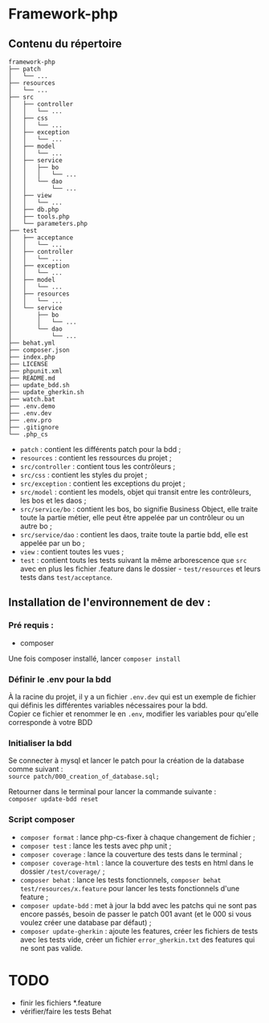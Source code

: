 # Framework-php

## Contenu du répertoire

```
framework-php
├── patch
│   └── ...
├── resources
│   └── ...
├── src
│   ├── controller
│   │   └── ...
│   ├── css
│   │   └── ...
│   ├── exception
│   │   └── ...
│   ├── model
│   │   └── ...
│   ├── service
│   │   ├── bo
│   │   │   └── ...
│   │   └── dao
│   │       └── ...
│   ├── view
│   │   └── ...
│   ├── db.php
│   ├── tools.php
│   └── parameters.php
├── test
│   ├── acceptance
│   │   └── ...
│   ├── controller
│   │   └── ...
│   ├── exception
│   │   └── ...
│   ├── model
│   │   └── ...
│   ├── resources
│   │   └── ...
│   └── service
│       ├── bo
│       │   └── ...
│       └── dao
│           └── ...
├── behat.yml
├── composer.json
├── index.php
├── LICENSE
├── phpunit.xml
├── README.md
├── update_bdd.sh
├── update_gherkin.sh
├── watch.bat
├── .env.demo
├── .env.dev
├── .env.pro
├── .gitignore
└── .php_cs
```

- `patch` : contient les différents patch pour la bdd ;
- `resources` : contient les ressources du projet ;
- `src/controller` : contient tous les contrôleurs ;
- `src/css` : contient les styles du projet ;
- `src/exception` : contient les exceptions du projet ;
- `src/model` : contient les models, objet qui transit entre les contrôleurs, les bos et les daos ;
- `src/service/bo` : contient les bos, bo signifie Business Object, elle traite toute la partie métier, elle peut être appelée par un contrôleur ou un autre bo ;
- `src/service/dao` : contient les daos, traite toute la partie bdd, elle est appelée par un bo ;
- `view` : contient toutes les vues ;
- `test` : contient touts les tests suivant la même arborescence que `src` avec en plus les fichier .feature dans le dossier - `test/resources` et leurs tests dans `test/acceptance`.

## Installation de l'environnement de dev :

### Pré requis :

- composer

Une fois composer installé, lancer `composer install`

### Définir le .env pour la bdd

À la racine du projet, il y a un fichier `.env.dev` qui est un exemple de fichier qui définis les différentes variables nécessaires pour la bdd. \
Copier ce fichier et renommer le en `.env`, modifier les variables pour qu'elle corresponde à votre BDD

### Initialiser la bdd

Se connecter à mysql et lancer le patch pour la création de la database comme suivant :\
`source patch/000_creation_of_database.sql;`

Retourner dans le terminal pour lancer la commande suivante :\
`composer update-bdd reset`

### Script composer

- `composer format` : lance php-cs-fixer à chaque changement de fichier ;
- `composer test` : lance les tests avec php unit ;
- `composer coverage` : lance la couverture des tests dans le terminal ;
- `composer coverage-html` : lance la couverture des tests en html dans le dossier `/test/coverage/` ;
- `composer behat` : lance les tests fonctionnels, `composer behat test/resources/x.feature` pour lancer les tests fonctionnels d'une feature ;
- `composer update-bdd` : met à jour la bdd avec les patchs qui ne sont pas encore passés, besoin de passer le patch 001 avant (et le 000 si vous voulez créer une database par défaut) ;
- `composer update-gherkin` : ajoute les features, créer les fichiers de tests avec les tests vide, créer un fichier `error_gherkin.txt` des features qui ne sont pas valide.

# TODO

- finir les fichiers *.feature
- vérifier/faire les tests Behat
